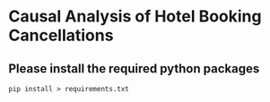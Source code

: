# Causal Analysis of Hotel Booking Cancellations

## Please install the required python packages

```
pip install > requirements.txt
```


